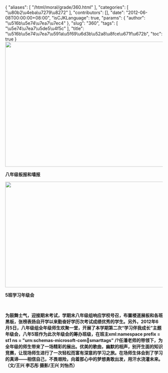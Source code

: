 {
    "aliases": [
        "/html/moral/grade/360.html"
    ],
    "categories": [
        "\u80b2\u4eba\u7279\u8272"
    ],
    "contributors": [],
    "date": "2012-06-08T00:00:00+08:00",
    "isCJKLanguage": true,
    "params": {
        "author": "\u516b\u5e74\u7ea7\u7ec4"
    },
    "slug": "360",
    "tags": [
        "\u5e74\u7ea7\u5de5\u4f5c"
    ],
    "title": "\u516b\u5e74\u7ea7\u591a\u5f69\u6d3b\u52a8\u8fce\u671f\u672b",
    "toc": true
}
**<img
    src="https://cdn.tfls.online/mirror/full/626e334c6ff990b26239f325916e8950e5cd886a.jpg"
    style="display:block;margin-left:auto;margin-right:auto;"
    decoding="async"
    fetchpriority="auto"
    loading="lazy"
    height="400"
    width="600"
/>**

**八年级板报和墙报**

**<img
    src="https://cdn.tfls.online/mirror/full/a81ed9e656d55cc3f0a1dcf33422d11c0a5c36c6.jpg"
    style="display:block;margin-left:auto;margin-right:auto;"
    decoding="async"
    fetchpriority="auto"
    loading="lazy"
    height="338"
    width="600"
/>**

**5班学习年级会**

 

**为鼓舞士气，迎接期末考试，学期末八年级组响应学校号召，布置楼道展板和各班黑板，张榜表扬自开学以来勤奋好学历次考试成绩优秀的学生。另外，2012年6月5日，八年级组全年级师生欢聚一堂，开展了本学期第二次“学习伴我成长”主题年级会，八年5班作为此次年级会的筹办班级，在班主xml:namespace prefix = st1 ns = "urn:schemas-microsoft-com:office:smarttags" /?任潘老师的带领下，为全年级的师生带来了一场精彩的展出。优美的歌曲，幽默的相声，别开生面的知识竞赛，让现场师生进行了一次轻松而富有深意的学习之旅。在场师生体会到了学习的真谛——相信自己，不畏艰险，向着那心中的梦想勇敢出发，用汗水浇灌未来。（文/王兴 李芯彤 摄影/王兴 刘怡杰）**

